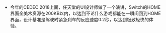 - 今年的CEDEC 2018上面，任天堂的UI设计师做了一个演讲，Switch的HOME界面全美术资源在200KB以内，以达到不论什么游戏都能在一瞬间回到HOME界面，设计基准是驾驶时紧急刹车的反应速度0.2秒，以达到极致轻快的体验。

